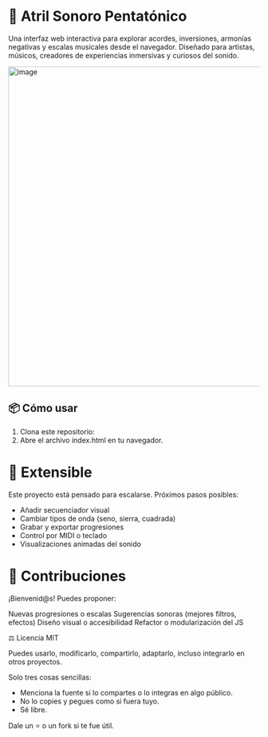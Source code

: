 # 🎹 Atril Sonoro Pentatónico

Una interfaz web interactiva para explorar acordes, inversiones, armonías negativas y escalas musicales desde el navegador. Diseñado para artistas, músicos, creadores de experiencias inmersivas y curiosos del sonido.

<img width="641" alt="image" src="https://github.com/user-attachments/assets/cb67350b-fedc-4d9e-9d9a-763372779018" />

## 📦 Cómo usar

1. Clona este repositorio:
2. Abre el archivo index.html en tu navegador.

# 🧱 Extensible

Este proyecto está pensado para escalarse. Próximos pasos posibles:

- Añadir secuenciador visual
- Cambiar tipos de onda (seno, sierra, cuadrada)
- Grabar y exportar progresiones
- Control por MIDI o teclado
- Visualizaciones animadas del sonido

# 🤝 Contribuciones

¡Bienvenid@s! Puedes proponer:

Nuevas progresiones o escalas
Sugerencias sonoras (mejores filtros, efectos)
Diseño visual o accesibilidad
Refactor o modularización del JS

⚖️ Licencia MIT

Puedes usarlo, modificarlo, compartirlo, adaptarlo, incluso integrarlo en otros proyectos.

Solo tres cosas sencillas:
- Menciona la fuente si lo compartes o lo integras en algo público.
- No lo copies y pegues como si fuera tuyo.
- Sé libre. 

Dale un ⭐ o un fork si te fue útil.
